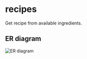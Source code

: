 # recipes
Get recipe from available ingredients.

## ER diagram

![ER diagram](https://github.com/zigazupancic/recipes/blob/master/ER.png)
